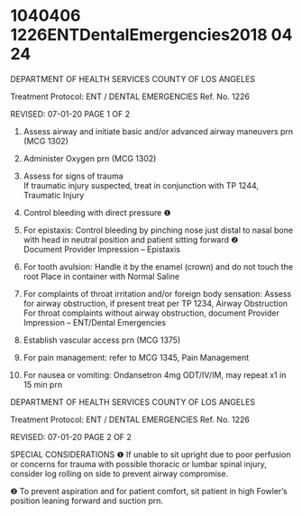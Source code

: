 # 1040406 1226ENTDentalEmergencies2018 04 24

DEPARTMENT OF HEALTH SERVICES 
COUNTY OF LOS ANGELES 
 
Treatment Protocol: ENT / DENTAL EMERGENCIES Ref. No. 1226 
 
 
 
 
 
 
REVISED: 07-01-20 PAGE 1 OF 2 
 
1.   Assess airway and initiate basic and/or advanced airway maneuvers prn (MCG 1302) 
 
2.   Administer Oxygen prn (MCG 1302) 
 
3.   Assess for signs of trauma  
If traumatic injury suspected, treat in conjunction with TP 1244, Traumatic Injury  
 
4.   Control bleeding with direct pressure 
❶ 
 
5.   For epistaxis: 
Control bleeding by pinching nose just distal to nasal bone with head in neutral position and 
patient sitting forward 
❷  
Document Provider Impression – Epistaxis 
 
6.   For tooth avulsion: 
Handle it by the enamel (crown) and do not touch the root 
Place in container with Normal Saline 
 
7.   For complaints of throat irritation and/or foreign body sensation: 
Assess for airway obstruction, if present treat per TP 1234, Airway Obstruction 
For throat complaints without airway obstruction, document Provider Impression – ENT/Dental 
Emergencies 
 
8.   Establish vascular access prn (MCG 1375) 
 
9.   For pain management: refer to MCG 1345, Pain Management 
 
10. For nausea or vomiting: 
Ondansetron 4mg ODT/IV/IM, may repeat x1 in 15 min prn  
 
  

DEPARTMENT OF HEALTH SERVICES 
COUNTY OF LOS ANGELES 
 
Treatment Protocol: ENT / DENTAL EMERGENCIES Ref. No. 1226 
 
 
 
 
 
 
REVISED: 07-01-20 PAGE 2 OF 2 
 
SPECIAL CONSIDERATIONS 
❶   If unable to sit upright due to poor perfusion or concerns for trauma with possible thoracic or lumbar 
spinal injury, consider log rolling on side to prevent airway compromise.  
 
❷   To prevent aspiration and for patient comfort, sit patient in high Fowler’s position leaning forward and 
suction prn.
